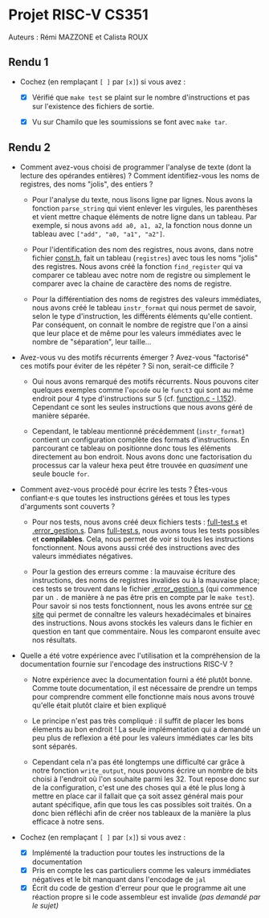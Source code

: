 # Projet RISC-V CS351

Auteurs : Rémi MAZZONE et Calista ROUX

## Rendu 1

* Cochez (en remplaçant `[ ]` par `[x]`) si vous avez :
  - [x] Vérifié que `make test` se plaint sur le nombre d'instructions et pas
      sur l'existence des fichiers de sortie.
  - [x] Vu sur Chamilo que les soumissions se font avec `make tar`.


## Rendu 2

* Comment avez-vous choisi de programmer l'analyse de texte (dont la lecture
des opérandes entières) ? Comment identifiez-vous les noms de registres, des noms "jolis", des entiers ?

  - Pour l'analyse du texte, nous lisons ligne par lignes. Nous avons la fonction `parse_string` qui vient enlever les virgules, les parenthèses et vient mettre chaque éléments de notre ligne dans un tableau. Par exemple, si nous avons `add a0, a1, a2`, la fonction nous donne un tableau avec `["add", "a0, "a1", "a2"]`.
  
  - Pour l'identification des nom des registres, nous avons, dans notre fichier [const.h](assembler/const.h#L15), fait un tableau (`registres`) avec tous les noms "jolis" des registres. Nous avons créé la fonction `find_register` qui va comparer ce tableau avec notre nom de registre ou simplement le comparer avec la chaine de caractère des noms de registre.
  
  - Pour la différentiation des noms de registres des valeurs immédiates, nous avons créé le tableau `instr_format` qui nous permet de savoir, selon le type d'instruction, les différents éléments qu'elle contient. Par conséquent, on connait le nombre de registre que l'on a ainsi que leur place et de même pour les valeurs immédiates avec le nombre de "séparation", leur taille... 


* Avez-vous vu des motifs récurrents émerger ? Avez-vous "factorisé" ces motifs
pour éviter de les répéter ? Si non, serait-ce difficile ?

  - Oui nous avons remarqué des motifs récurrents. Nous pouvons citer quelques exemples comme l'`opcode` ou le `funct3`  qui sont au même endroit pour 4 type d'instructions sur 5 (cf. [function.c - l.152](assembler/function.c#L152)). Cependant ce sont les seules instructions que nous avons géré de manière séparée.

  - Cependant, le tableau mentionné précédemment (`instr_format`) contient un configuration complète des formats d'instructions. En parcourant ce tableau on positionne donc tous les éléments directement au bon endroit. Nous avons donc une factorisation du processus car la valeur hexa peut être trouvée en _quasiment_ une seule boucle `for`.

* Comment avez-vous procédé pour écrire les tests ? Étes-vous confiant·e·s que
toutes les instructions gérées et tous les types d'arguments sont couverts ?

  - Pour nos tests, nous avons créé deux fichiers tests : [full-test.s](assembler/full-test.s) et [.error_gestion.s](assembler/.error_gestion.s). Dans [full-test.s](assembler/full-test.s), nous avons tous les tests possibles et **compilables**. Cela, nous permet de voir si toutes les instructions fonctionnent. Nous avons aussi créé des instructions avec des valeurs immédiates négatives.
  
  - Pour la gestion des erreurs comme : la mauvaise écriture des instructions, des noms de registres invalides ou à la mauvaise place; ces tests se trouvent dans le fichier [.error_gestion.s](assembler/.error_gestion.s) (qui commence par un `.` de manière à ne pas être pris en compte par le `make test`).
  Pour savoir si nos tests fonctionnent, nous les avons entrée sur [ce site](https://luplab.gitlab.io/rvcodecjs/) qui permet de connaître les valeurs hexadécimales et binaires des instructions. Nous avons stockés les valeurs dans le fichier en question en tant que commentaire. Nous les comparont ensuite avec nos résultats.

* Quelle a été votre expérience avec l'utilisation et la compréhension de la
documentation fournie sur l'encodage des instructions RISC-V ?

  - Notre expérience avec la documentation fourni a été plutôt bonne. Comme toute documentation, il est nécessaire de prendre un temps pour comprendre comment elle fonctionne mais nous avons trouvé qu'elle était plutôt claire et bien expliqué

  - Le principe n'est pas très compliqué : il suffit de placer les bons élements au bon endroit ! La seule implémentation qui a demandé un peu plus de reflexion a été pour les valeurs immédiates car les bits sont séparés.

  - Cependant cela n'a pas été longtemps une difficulté car grâce à notre fonction `write_output`, nous pouvons écrire un nombre de bits choisi à l'endroit où l'on souhaite parmi les 32. Tout repose donc sur de la configuration, c'est une des choses qui a été le plus long à mettre en place car il fallait que ça soit assez général mais pour autant spécifique, afin que tous les cas possibles soit traités. On a donc bien réfléchi afin de créer nos tableaux de la manière la plus efficace à notre sens.
   
* Cochez (en remplaçant `[ ]` par `[x]`) si vous avez :
  - [X] Implémenté la traduction pour toutes les instructions de la documentation
  - [X] Pris en compte les cas particuliers comme les valeurs immédiates négatives et le bit manquant dans l'encodage de `jal`
  - [X] Écrit du code de gestion d'erreur pour que le programme ait une réaction propre si le code assembleur est invalide _(pas demandé par le sujet)_

<!-- 
## Rendu 3

Questions à remplir _avant_ de programmer l'émulateur (10 lignes sont conseillées à chaque fois pour bien y réfléchir) :

* Listez tous les éléments matériels auxquels vous pouvez penser dont l'émulateur doit reproduire le comportement, et déduisez-en une liste de toutes les tâches individuelles de l'émulateur.

[COMPLÉTER ICI]

* Quelle fonction de la bibliothèque standard pouvez-vous utiliser pour lire les valeurs listées dans le fichier `.hex` sans vous casser la tête ? (Indice : ces valeurs ont été écrites avec `fprintf()`.)

[COMPLÉTER ICI]

* Décrivez comment vous allez répartir les tâches de l'émulateur en différents fichiers, ou ne pas les répartir et tout faire dans le même fichier. Expliquez les avantages de votre choix.

[COMPLÉTER ICI]

Questions à remplir _après_ avoir programmé l'émulateur :

* Aviez-vous réussi à listé toutes les tâches dans la première question ? Rétrospectivement, y a-t-il des tâches dont vous aviez sous-estimé ou sur-estimé la complexité ?

[COMPLÉTER ICI]

* Avez-vous compris le fonctionnement de chaque instruction à partir de la
documentation fournie ? Si non, quels sont les points obscurs ?

[COMPLÉTER ICI]

* Quels exemples de programmes avez-vous choisi pour tester le calcul ? Les
comparaisons et sauts ? La mémoire ?

[COMPLÉTER ICI]

* Reste-t-il des bugs que vous avez découverts et pas corrigés ?

[COMPLÉTER ICI]

* D'autres remarques sur votre programme ?

[COMPLÉTER ICI]

* Cochez (en remplaçant `[ ]` par `[x]`) si vous avez :**
  - [ ] Implémenté l'émulation de toutes les instructions gérées par le rendu 2.
  - [ ] Implémenté l'émulation de toutes les instructions.
  - [ ] Tous vos tests qui passent.
  - [ ] Vérifié que vous tests couvrent toutes les instructions émulées.
  - [ ] Testé les cas particuliers : valeurs négatives, overflows...
  - [ ] Testé les cas d'erreur : division par zéro, sauts invalides... _(pas demandé par le sujet)_
  - [ ] Un port fonctionnel de DOOM pour votre émulateur.

* Des retours sur le projet en général ?

[COMPLÉTER ICI]
-->